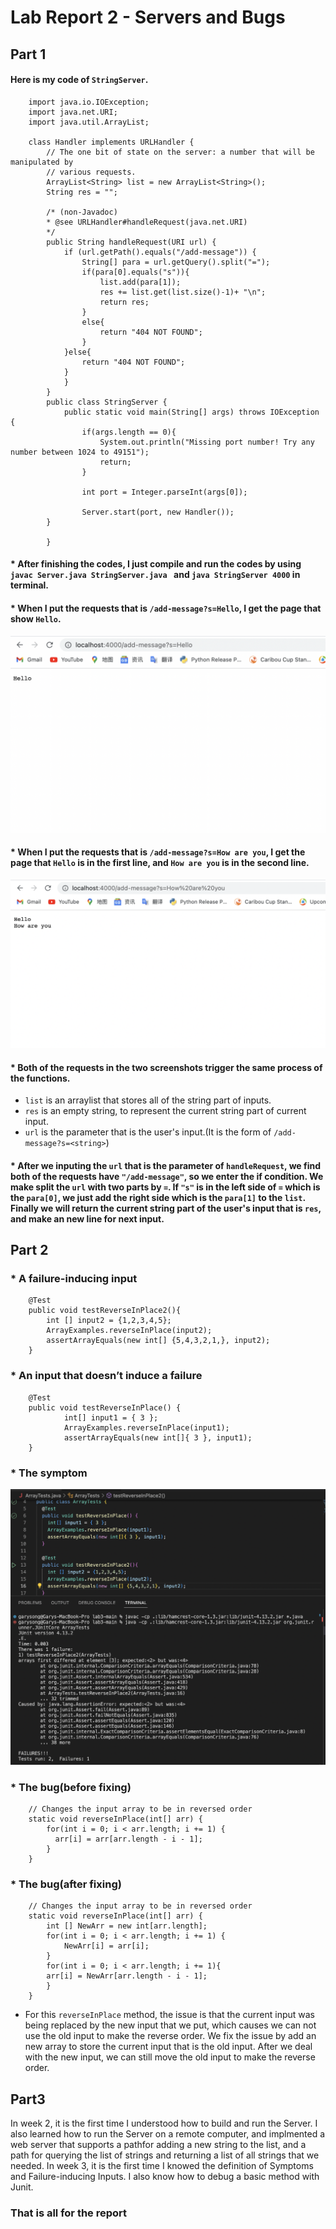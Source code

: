 # Lab Report 2 - Servers and Bugs
## Part 1 
#### Here is my code of `StringServer`.

        import java.io.IOException;
        import java.net.URI;
        import java.util.ArrayList;

        class Handler implements URLHandler {
            // The one bit of state on the server: a number that will be manipulated by
            // various requests.
            ArrayList<String> list = new ArrayList<String>();
            String res = "";

            /* (non-Javadoc)
            * @see URLHandler#handleRequest(java.net.URI)
            */
            public String handleRequest(URI url) {
                if (url.getPath().equals("/add-message")) {
                    String[] para = url.getQuery().split("=");
                    if(para[0].equals("s")){
                        list.add(para[1]);
                        res += list.get(list.size()-1)+ "\n";
                        return res;
                    }
                    else{
                        return "404 NOT FOUND";
                    }
                }else{
                    return "404 NOT FOUND";
                }
                }
            }
            public class StringServer {
                public static void main(String[] args) throws IOException {
                    if(args.length == 0){
                        System.out.println("Missing port number! Try any number between 1024 to 49151");
                        return;
                    }

                    int port = Integer.parseInt(args[0]);

                    Server.start(port, new Handler());
            }
    
            }

#### * After finishing the codes, I just compile and run the codes by using `javac Server.java StringServer.java ` and `java StringServer 4000` in terminal.
 
#### * When I put the requests that is `/add-message?s=Hello`, I get the page that show `Hello`.
 ![Image](Hello.png)
 
#### * When I put the requests that is `/add-message?s=How are you`, I get the page that `Hello` is in the first line, and `How are you` is in the second line.
 ![Image](Howareyou.png)
 
#### * Both of the requests in the two screenshots trigger the same process of the functions. 
* `list` is an arraylist that stores all of the string part of inputs.
* `res` is an empty string, to represent the current string part of current input.
* `url` is the parameter that is the user's input.(It is the form of `/add-message?s=<string>`)

#### * After we inputing the `url` that is the parameter of `handleRequest`, we find both of the requests have `"/add-message"`, so we enter the if condition. We make split the `url` with two parts by `=`. If `"s"` is in the left side of `=` which is the `para[0]`, we just add the right side which is the `para[1]` to the `list`. Finally we will return the current string part of the user's input that is `res`, and make an new line for next input.
 



## Part 2

### * A failure-inducing input
        @Test
        public void testReverseInPlace2(){
            int [] input2 = {1,2,3,4,5};
            ArrayExamples.reverseInPlace(input2);
            assertArrayEquals(new int[] {5,4,3,2,1,}, input2);
        }

### * An input that doesn’t induce a failure
	    @Test 
	    public void testReverseInPlace() {
                int[] input1 = { 3 };
                ArrayExamples.reverseInPlace(input1);
                assertArrayEquals(new int[]{ 3 }, input1);
	    }

### * The symptom

![Image](Symptom.png)

### * The bug(before fixing)
        // Changes the input array to be in reversed order
        static void reverseInPlace(int[] arr) {
            for(int i = 0; i < arr.length; i += 1) {
              arr[i] = arr[arr.length - i - 1];
            }
        }

### * The bug(after fixing)
        // Changes the input array to be in reversed order
        static void reverseInPlace(int[] arr) {
            int [] NewArr = new int[arr.length];
            for(int i = 0; i < arr.length; i += 1) {
                NewArr[i] = arr[i];
            }
            for(int i = 0; i < arr.length; i += 1){
            arr[i] = NewArr[arr.length - i - 1];
            }
        }

* For this `reverseInPlace` method, the issue is that the current input was being replaced by the new input that we put, which causes we can not use the old input to make the reverse order. We fix the issue by add an new array to store the current input that is the old input. After we deal with the new input, we can still move the old input to make the reverse order.



## Part3

In week 2, it is the first time I understood how to build and run the Server. I also learned how to run the Server on a remote computer, and implmented a web server that supports a pathfor adding a new string to the list, and a path for querying the list of strings and returning a list of all strings that we needed. In week 3, it is the first time I knowed the definition of Symptoms and Failure-inducing Inputs. I also know how to debug a basic method with Junit.

### That is all for the report 
